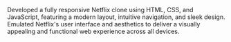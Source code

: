 Developed a fully responsive Netflix clone using HTML, CSS, and JavaScript, featuring a modern layout, intuitive navigation, and sleek design. Emulated Netflix's user interface and aesthetics to deliver a visually appealing and functional web experience across all devices.
